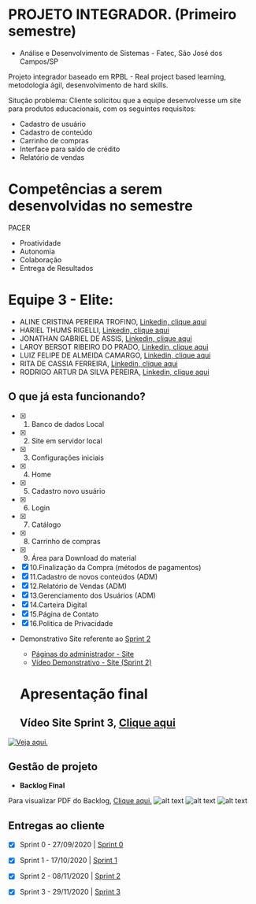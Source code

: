 # PROJETO INTEGRADOR. (Primeiro semestre)
- Análise e Desenvolvimento de Sistemas - Fatec, São José dos Campos/SP

Projeto integrador baseado em RPBL - Real project based learning, metodologia ágil, desenvolvimento de hard skills.

Situção problema: Cliente solicitou que a equipe desenvolvesse um site para produtos educacionais, com os seguintes requisitos:

* Cadastro de usuário
* Cadastro de conteúdo
* Carrinho de compras
* Interface para saldo de crédito
* Relatório de vendas

# Competências a serem desenvolvidas no semestre

PACER

* Proatividade
* Autonomia
* Colaboração
* Entrega de Resultados

# Equipe 3 - Elite:

* ALINE CRISTINA PEREIRA TROFINO, [Linkedin, clique aqui](https://www.linkedin.com/in/aline-trofino-9704b523/)
* HARIEL THUMS RIGELLI, [Linkedin, clique aqui](https://www.linkedin.com/in/hariel-thums-953578185)
* JONATHAN GABRIEL DE ASSIS, [Linkedin, clique aqui]()
* LAROY BERSOT RIBEIRO DO PRADO, [Linkedin, clique aqui](https://www.linkedin.com/in/laroy-bersot-ribeiro-do-prado-a278b0185/)
* LUIZ FELIPE DE ALMEIDA CAMARGO, [Linkedin, clique aqui]()
* RITA DE CASSIA FERREIRA, [Linkedin, clique aqui]()
* RODRIGO ARTUR DA SILVA PEREIRA, [Linkedin, clique aqui]()

## O que já esta funcionando?

- [x] 1. Banco de dados Local
- [x] 2. Site em servidor local
- [x] 3. Configurações iniciais
- [x] 4. Home
- [x] 5. Cadastro novo usuário
- [x] 6. Login
- [x] 7. Catálogo
- [x] 8. Carrinho de compras
- [x] 9. Área para Download do material
- [x] 10.Finalização da Compra (métodos de pagamentos)
- [x] 11.Cadastro de novos conteúdos (ADM)
- [x] 12.Relatório de Vendas (ADM)
- [x] 13.Gerenciamento dos Usuários (ADM)
- [x] 14.Carteira Digital
- [x] 15.Página de Contato
- [x] 16.Politica de Privacidade

* Demonstrativo Site referente ao [Sprint 2](https://github.com/HarielThums/ProjetoIntegrador01/tree/main/Sprint2)
   * [Páginas do administrador - Site](https://github.com/HarielThums/ProjetoIntegrador01/tree/main/Sprint2/Site/Imagens%20Site)
   * [Vídeo Demonstrativo - Site (Sprint 2)](https://youtu.be/G75YrICEaOg)


   # **Apresentação final**
   ## **Vídeo Site Sprint 3,** [Clique aqui](https://youtu.be/UbHVJYRtVRU)

[![Veja aqui.](https://i.imgur.com/fvB697e.png)](https://youtu.be/UbHVJYRtVRU)



## Gestão de projeto

* **Backlog Final**

Para visualizar PDF do Backlog, [Clique aqui.](https://github.com/HarielThums/ProjetoIntegrador01/blob/main/Burndown%20e%20Backlog/Backlog%20Final.pdf)
![alt text](https://github.com/HarielThums/ProjetoIntegrador01/blob/main/Burndown%20e%20Backlog/Backlog%20Final%201.0.png)
![alt text](https://github.com/HarielThums/ProjetoIntegrador01/blob/main/Burndown%20e%20Backlog/Backlog%20Final%201.1.png)
![alt text](https://github.com/HarielThums/ProjetoIntegrador01/blob/main/Burndown%20e%20Backlog/Aluno.png)


## Entregas ao cliente

- [x] Sprint 0 - 27/09/2020 | [Sprint 0](https://github.com/HarielThums/ProjetoIntegrador01/tree/main/Sprint0)
- [x] Sprint 1 - 17/10/2020 | [Sprint 1](https://github.com/HarielThums/ProjetoIntegrador01/tree/main/Sprint1)
- [x] Sprint 2 - 08/11/2020 | [Sprint 2](https://github.com/HarielThums/ProjetoIntegrador01/tree/main/Sprint2)
- [x] Sprint 3 - 29/11/2020 | [Sprint 3](https://github.com/HarielThums/ProjetoIntegrador01/tree/main/Sprint3)

